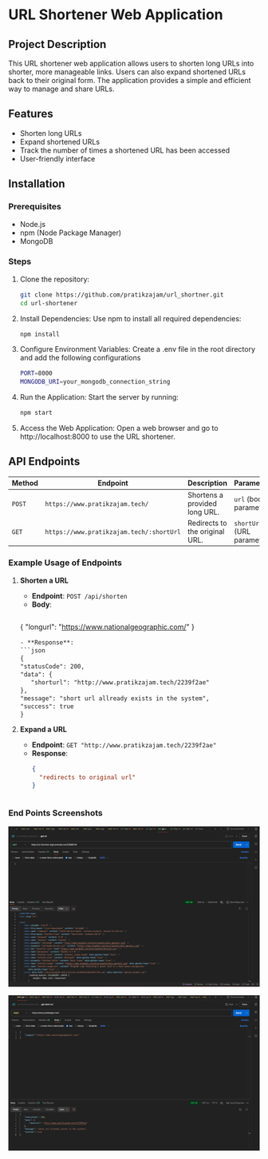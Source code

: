 # URL Shortener Web Application

## Project Description

This URL shortener web application allows users to shorten long URLs into shorter, more manageable links. Users can also expand shortened URLs back to their original form. The application provides a simple and efficient way to manage and share URLs.

## Features

- Shorten long URLs
- Expand shortened URLs
- Track the number of times a shortened URL has been accessed
- User-friendly interface

## Installation

### Prerequisites

- Node.js
- npm (Node Package Manager)
- MongoDB

### Steps

1. Clone the repository:

   ```sh
   git clone https://github.com/pratikzajam/url_shortner.git
   cd url-shortener
   ```

2. Install Dependencies: Use npm to install all required dependencies:

   ```sh
   npm install
   ```

3. Configure Environment Variables: Create a .env file in the root directory and add
   the following configurations
   ```sh
   PORT=8000
   MONGODB_URI=your_mongodb_connection_string
   ```
4. Run the Application: Start the server by running:
   ```sh
   npm start
   ```
5. Access the Web Application: Open a web browser and go to http://localhost:8000 to use the
   URL shortener.

## API Endpoints

| Method | Endpoint                                 | Description                    | Parameters                 |
| ------ | ---------------------------------------- | ------------------------------ | -------------------------- |
| `POST` | `https://www.pratikzajam.tech/`          | Shortens a provided long URL.  | `url` (body parameter)     |
| `GET`  | `https://www.pratikzajam.tech/:shortUrl` | Redirects to the original URL. | `shortUrl` (URL parameter) |

### Example Usage of Endpoints

1. **Shorten a URL**
   - **Endpoint**: `POST /api/shorten`
   - **Body**:
     ```json
   {
       "longurl": "https://www.nationalgeographic.com/"
   }
     ```
   - **Response**:
     ```json
   {
    "statusCode": 200,
    "data": {
        "shorturl": "http://www.pratikzajam.tech/2239f2ae"
    },
    "message": "short url allready exists in the system",
    "success": true
   }
     ```

2. **Expand a URL**
   - **Endpoint**: `GET "http://www.pratikzajam.tech/2239f2ae" `
   - **Response**: 
     ```json
     {
       "redirects to original url"
     }
    ```

 ### End Points Screenshots

![Get Endpoint](resources\get.png)


![Post Endpoint](resources\post.png)

     
